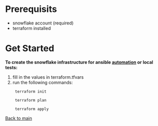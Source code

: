 # Prerequisits
- snowflake account (required)
- terraform installed

# Get Started
**To create the snowflake infrastructure for ansible [automation][1] or local tests:**
1. fill in the values in terraform.tfvars
2. run the following commands:
   ```
    terraform init

    terraform plan
    
    terraform apply
   ```

[Back to main][2]

[1]: https://github.com/Philipeace/cloudsolutions/tree/main/ansible
[2]: https://github.com/Philipeace/cloudsolutions/tree/main/